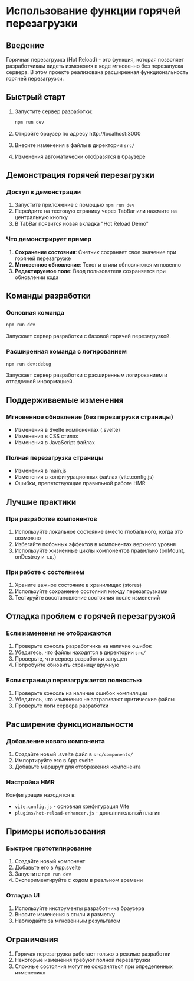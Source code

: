 # Использование функции горячей перезагрузки

## Введение

Горячная перезагрузка (Hot Reload) - это функция, которая позволяет разработчикам видеть изменения в коде мгновенно без перезапуска сервера. В этом проекте реализована расширенная функциональность горячей перезагрузки.

## Быстрый старт

1. Запустите сервер разработки:
   ```bash
   npm run dev
   ```

2. Откройте браузер по адресу http://localhost:3000

3. Внесите изменения в файлы в директории `src/`

4. Изменения автоматически отобразятся в браузере

## Демонстрация горячей перезагрузки

### Доступ к демонстрации

1. Запустите приложение с помощью `npm run dev`
2. Перейдите на тестовую страницу через TabBar или нажмите на центральную кнопку
3. В TabBar появится новая вкладка "Hot Reload Demo"

### Что демонстрирует пример

1. **Сохранение состояния**: Счетчик сохраняет свое значение при горячей перезагрузке
2. **Мгновенное обновление**: Текст и стили обновляются мгновенно
3. **Редактируемое поле**: Ввод пользователя сохраняется при обновлении кода

## Команды разработки

### Основная команда
```bash
npm run dev
```
Запускает сервер разработки с базовой горячей перезагрузкой.

### Расширенная команда с логированием
```bash
npm run dev:debug
```
Запускает сервер разработки с расширенным логированием и отладочной информацией.

## Поддерживаемые изменения

### Мгновенное обновление (без перезагрузки страницы)
- Изменения в Svelte компонентах (.svelte)
- Изменения в CSS стилях
- Изменения в JavaScript файлах

### Полная перезагрузка страницы
- Изменения в main.js
- Изменения в конфигурационных файлах (vite.config.js)
- Ошибки, препятствующие правильной работе HMR

## Лучшие практики

### При разработке компонентов
1. Используйте локальное состояние вместо глобального, когда это возможно
2. Избегайте побочных эффектов в компонентах верхнего уровня
3. Используйте жизненные циклы компонентов правильно (onMount, onDestroy и т.д.)

### При работе с состоянием
1. Храните важное состояние в хранилищах (stores)
2. Используйте сохранение состояния между перезагрузками
3. Тестируйте восстановление состояния после изменений

## Отладка проблем с горячей перезагрузкой

### Если изменения не отображаются
1. Проверьте консоль разработчика на наличие ошибок
2. Убедитесь, что файлы находятся в директории `src/`
3. Проверьте, что сервер разработки запущен
4. Попробуйте обновить страницу вручную

### Если страница перезагружается полностью
1. Проверьте консоль на наличие ошибок компиляции
2. Убедитесь, что изменения не затрагивают критические файлы
3. Проверьте логи сервера разработки

## Расширение функциональности

### Добавление нового компонента
1. Создайте новый .svelte файл в `src/components/`
2. Импортируйте его в App.svelte
3. Добавьте маршрут для отображения компонента

### Настройка HMR
Конфигурация находится в:
- `vite.config.js` - основная конфигурация Vite
- `plugins/hot-reload-enhancer.js` - дополнительный плагин

## Примеры использования

### Быстрое прототипирование
1. Создайте новый компонент
2. Добавьте его в App.svelte
3. Запустите `npm run dev`
4. Экспериментируйте с кодом в реальном времени

### Отладка UI
1. Используйте инструменты разработчика браузера
2. Вносите изменения в стили и разметку
3. Наблюдайте за мгновенным результатом

## Ограничения

1. Горячая перезагрузка работает только в режиме разработки
2. Некоторые изменения требуют полной перезагрузки
3. Сложные состояния могут не сохраняться при определенных изменениях